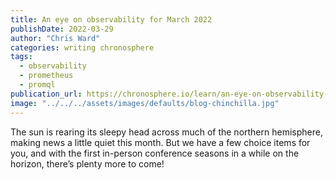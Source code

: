 ```yaml
---
title: An eye on observability for March 2022
publishDate: 2022-03-29
author: "Chris Ward"
categories: writing chronosphere
tags: 
  - observability
  - prometheus
  - promql
publication_url: https://chronosphere.io/learn/an-eye-on-observability-for-march-2022/
image: "../../../assets/images/defaults/blog-chinchilla.jpg"
---
```

The sun is rearing its sleepy head across much of the northern hemisphere, making news a little quiet this month. But we have a few choice items for you, and with the first in-person conference seasons in a while on the horizon, there’s plenty more to come!
